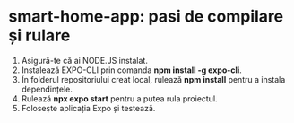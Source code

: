 # smart-home-app: pasi de compilare și rulare
1. Asigură-te că ai NODE.JS instalat.
2. Instalează EXPO-CLI prin comanda **npm install -g expo-cli**.
3. În folderul repositoriului creat local, rulează **npm install** pentru a instala dependințele.
4. Rulează **npx expo start** pentru a putea rula proiectul.
5. Folosește aplicația Expo și testează.
